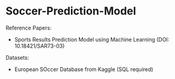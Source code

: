# Soccer-Prediction-Model
Reference Papers:
- Sports Results Prediction Model using Machine Learning (DOI: 10.18421/SAR73-03)

Datasets:
- European SOccer Database from Kaggle (SQL required)
